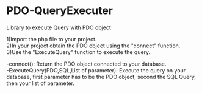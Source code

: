 # PDO-QueryExecuter
Library to execute Query with PDO object

1)Import the php file to your project.<br>
2)In your project obtain the PDO object using the "connect" function.<br>
3)Use the "ExecuteQuery" function to execute the query.<br>


-connect(): Return the PDO object connected to your database.<br>
-ExecuteQuery(PDO,SQL,List of parameter): Execute the query on your database, first parameter has to be the PDO object, second the SQL Query, then your list of parameter.
